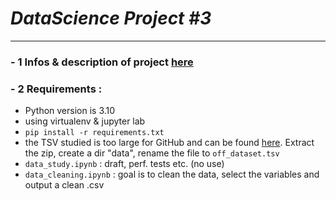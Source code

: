 # _DataScience Project #3_
<hr>

### - 1 Infos & description of project [here](https://openclassrooms.com/fr/paths/164/projects/628/assignment)
### - 2 Requirements :
- Python version is 3.10
- using virtualenv & jupyter lab
- `pip install -r requirements.txt`
- the TSV studied is too large for GitHub and can be found [here](https://s3-eu-west-1.amazonaws.com/static.oc-static.com/prod/courses/files/parcours-data-scientist/P2/fr.openfoodfacts.org.products.csv.zip). Extract the zip, create a dir "data", rename the file to `off_dataset.tsv`
- `data_study.ipynb` : draft, perf. tests etc. (no use)
- `data_cleaning.ipynb` : goal is to clean the data, select the variables and output a clean .csv


